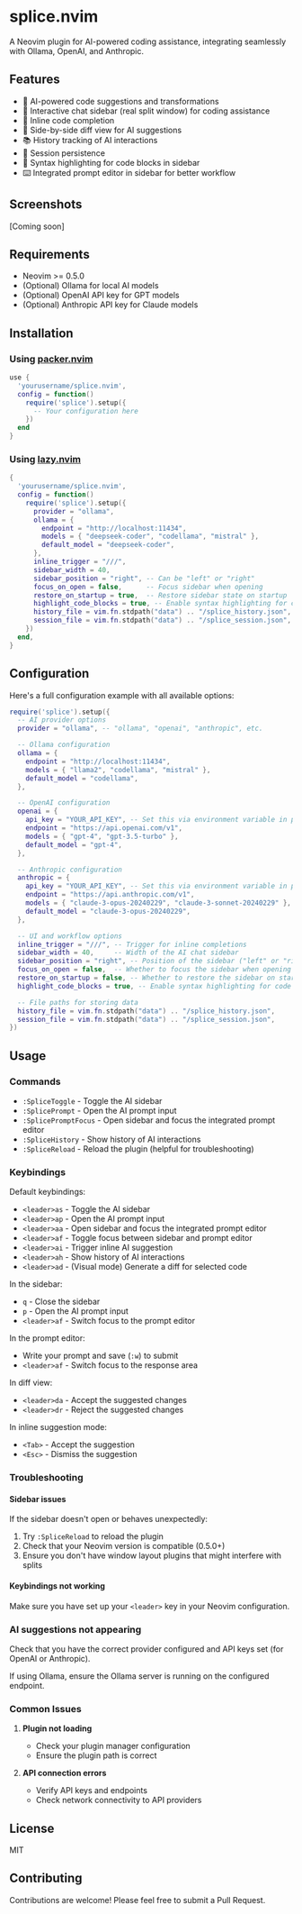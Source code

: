 # splice.nvim

A Neovim plugin for AI-powered coding assistance, integrating seamlessly with Ollama, OpenAI, and Anthropic.

## Features

- 🧠 AI-powered code suggestions and transformations
- 💬 Interactive chat sidebar (real split window) for coding assistance
- 📝 Inline code completion
- 🔄 Side-by-side diff view for AI suggestions
- 📚 History tracking of AI interactions
- 🔄 Session persistence
- 🎨 Syntax highlighting for code blocks in sidebar
- ⌨️ Integrated prompt editor in sidebar for better workflow

## Screenshots

[Coming soon]

## Requirements

- Neovim >= 0.5.0
- (Optional) Ollama for local AI models
- (Optional) OpenAI API key for GPT models
- (Optional) Anthropic API key for Claude models

## Installation

### Using [packer.nvim](https://github.com/wbthomason/packer.nvim)

```lua
use {
  'yourusername/splice.nvim',
  config = function()
    require('splice').setup({
      -- Your configuration here
    })
  end
}
```

### Using [lazy.nvim](https://github.com/folke/lazy.nvim)

```lua
{
  'yourusername/splice.nvim',
  config = function()
    require('splice').setup({
      provider = "ollama",
      ollama = {
        endpoint = "http://localhost:11434",
        models = { "deepseek-coder", "codellama", "mistral" },
        default_model = "deepseek-coder",
      },
      inline_trigger = "///",
      sidebar_width = 40,
      sidebar_position = "right", -- Can be "left" or "right"
      focus_on_open = false,      -- Focus sidebar when opening
      restore_on_startup = true,  -- Restore sidebar state on startup
      highlight_code_blocks = true, -- Enable syntax highlighting for code blocks in sidebar
      history_file = vim.fn.stdpath("data") .. "/splice_history.json",
      session_file = vim.fn.stdpath("data") .. "/splice_session.json",
    })
  end,
}
```

## Configuration

Here's a full configuration example with all available options:

```lua
require('splice').setup({
  -- AI provider options
  provider = "ollama", -- "ollama", "openai", "anthropic", etc.

  -- Ollama configuration
  ollama = {
    endpoint = "http://localhost:11434",
    models = { "llama2", "codellama", "mistral" },
    default_model = "codellama",
  },

  -- OpenAI configuration
  openai = {
    api_key = "YOUR_API_KEY", -- Set this via environment variable in production
    endpoint = "https://api.openai.com/v1",
    models = { "gpt-4", "gpt-3.5-turbo" },
    default_model = "gpt-4",
  },

  -- Anthropic configuration
  anthropic = {
    api_key = "YOUR_API_KEY", -- Set this via environment variable in production
    endpoint = "https://api.anthropic.com/v1",
    models = { "claude-3-opus-20240229", "claude-3-sonnet-20240229" },
    default_model = "claude-3-opus-20240229",
  },

  -- UI and workflow options
  inline_trigger = "///", -- Trigger for inline completions
  sidebar_width = 40,     -- Width of the AI chat sidebar
  sidebar_position = "right", -- Position of the sidebar ("left" or "right")
  focus_on_open = false,  -- Whether to focus the sidebar when opening it
  restore_on_startup = false, -- Whether to restore the sidebar on startup if it was open before
  highlight_code_blocks = true, -- Enable syntax highlighting for code blocks in sidebar

  -- File paths for storing data
  history_file = vim.fn.stdpath("data") .. "/splice_history.json",
  session_file = vim.fn.stdpath("data") .. "/splice_session.json",
})
```

## Usage

### Commands

- `:SpliceToggle` - Toggle the AI sidebar
- `:SplicePrompt` - Open the AI prompt input
- `:SplicePromptFocus` - Open sidebar and focus the integrated prompt editor
- `:SpliceHistory` - Show history of AI interactions
- `:SpliceReload` - Reload the plugin (helpful for troubleshooting)

### Keybindings

Default keybindings:

- `<leader>as` - Toggle the AI sidebar
- `<leader>ap` - Open the AI prompt input
- `<leader>aa` - Open sidebar and focus the integrated prompt editor
- `<leader>af` - Toggle focus between sidebar and prompt editor
- `<leader>ai` - Trigger inline AI suggestion
- `<leader>ah` - Show history of AI interactions
- `<leader>ad` - (Visual mode) Generate a diff for selected code

In the sidebar:
- `q` - Close the sidebar
- `p` - Open the AI prompt input
- `<leader>af` - Switch focus to the prompt editor

In the prompt editor:
- Write your prompt and save (`:w`) to submit
- `<leader>af` - Switch focus to the response area

In diff view:
- `<leader>da` - Accept the suggested changes
- `<leader>dr` - Reject the suggested changes

In inline suggestion mode:
- `<Tab>` - Accept the suggestion
- `<Esc>` - Dismiss the suggestion

### Troubleshooting

#### Sidebar issues

If the sidebar doesn't open or behaves unexpectedly:

1. Try `:SpliceReload` to reload the plugin
2. Check that your Neovim version is compatible (0.5.0+)
3. Ensure you don't have window layout plugins that might interfere with splits

#### Keybindings not working

Make sure you have set up your `<leader>` key in your Neovim configuration.

### AI suggestions not appearing

Check that you have the correct provider configured and API keys set (for OpenAI or Anthropic).

If using Ollama, ensure the Ollama server is running on the configured endpoint.

### Common Issues

1. **Plugin not loading**
   - Check your plugin manager configuration
   - Ensure the plugin path is correct

2. **API connection errors**
   - Verify API keys and endpoints
   - Check network connectivity to API providers

## License

MIT

## Contributing

Contributions are welcome! Please feel free to submit a Pull Request.

